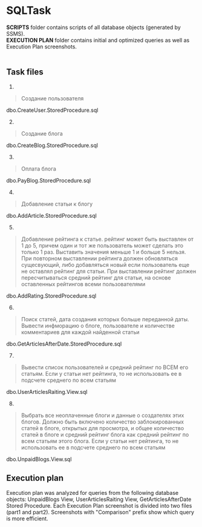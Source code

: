 # SQLTask
**SCRIPTS** folder contains scripts of all database objects (generated by SSMS). <br/>
**EXECUTION PLAN** folder contains initial and optimized queries as well as Execution Plan screenshots. <br/><br/>

## Task files

1.
>Создание пользователя


dbo.CreateUser.StoredProcedure.sql

2.

>Создание блога


dbo.CreateBlog.StoredProcedure.sql

3.

>Оплата блога


dbo.PayBlog.StoredProcedure.sql

4.

>Добавление статьи к блогу


dbo.AddArticle.StoredProcedure.sql

5.

>Добавление рейтинга к статье. рейтинг может быть выставлен от 1 до 5, причем один и тот же пользователь может сделать это только 1 раз. Выставить значения меньше 1 и больше 5 нельзя. При повторном выставлении рейтинга должен обновляться сущесвующий, либо добавляться новый если пользователь еще не оставлял рейтинг для статьи. При выставлении рейтинг должен пересчитываться средний рейтинг для статьи, на основе оставленных рейтингов всеми пользователями


dbo.AddRating.StoredProcedure.sql

6.

>Поиск статей, дата создания которых больше переданной даты. Вывести инфморацию о блоге, пользователе и количестве комментариев для каждой найденной статьи


dbo.GetArticlesAfterDate.StoredProcedure.sql

7.

>Вывести список пользователей и средний рейтинг по ВСЕМ его статьям. Если у статьи нет рейтинга, то не использовать ее в подсчете среднего по всем статьям


dbo.UserArticlesRaiting.View.sql

8.

>Выбрать все неоплаченные блоги и данные о создателях этих блогов. Должно быть включено количество заблокированных статей в блоге, открытых для просмотра, и общее количество статей в блоге и средний рейтинг блога как средний рейтинг по всем статьям этого блога. Если у статьи нет рейтинга, то не использовать ее в подсчете среднего по всем статьям


dbo.UnpaidBlogs.View.sql

## Execution plan <br/>

Execution plan was analyzed for queries from the following database objects: UnpaidBlogs View, UserArticlesRaiting View, GetArticlesAfterDate Stored Procedure. Each Execution Plan screenshot is divided into two files (part1 and part2). Screenshots with "Comparison" prefix show which query is more efficient.
